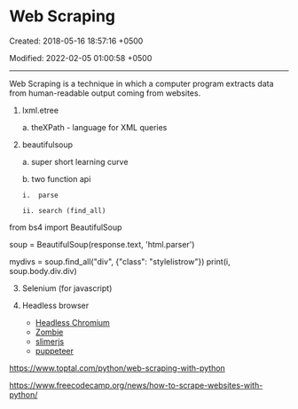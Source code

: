 # Web Scraping

Created: 2018-05-16 18:57:16 +0500

Modified: 2022-02-05 01:00:58 +0500

---

Web Scraping is a technique in which a computer program extracts data from human-readable output coming from websites.



1.  lxml.etree

    a.  theXPath - language for XML queries

2.  beautifulsoup

    a.  super short learning curve

    b.  two function api

        i.  parse

        ii. search (find_all)



from bs4 import BeautifulSoup

soup = BeautifulSoup(response.text, 'html.parser')

mydivs = soup.find_all("div", {"class": "stylelistrow"})
print(i, soup.body.div.div)



3.  Selenium (for javascript)

4.  Headless browser
    -   [Headless Chromium](https://chromium.googlesource.com/chromium/src/+/lkgr/headless/README.md)
    -   [Zombie](https://github.com/assaf/zombie)
    -   [slimerjs](http://slimerjs.org/)
    -   [puppeteer](https://github.com/GoogleChrome/puppeteer)



<https://www.toptal.com/python/web-scraping-with-python>

<https://www.freecodecamp.org/news/how-to-scrape-websites-with-python/>
